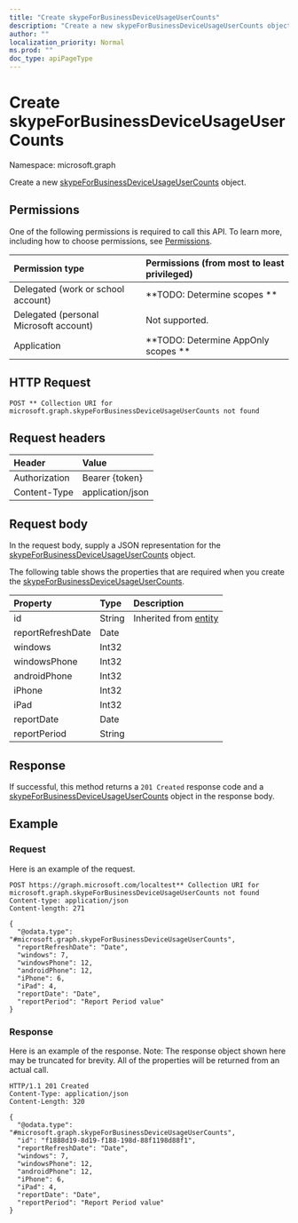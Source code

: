 ```yaml
---
title: "Create skypeForBusinessDeviceUsageUserCounts"
description: "Create a new skypeForBusinessDeviceUsageUserCounts object."
author: ""
localization_priority: Normal
ms.prod: ""
doc_type: apiPageType
---
```


# Create skypeForBusinessDeviceUsageUserCounts

Namespace: microsoft.graph

Create a new [skypeForBusinessDeviceUsageUserCounts](../resources/skypeforbusinessdeviceusageusercounts.md) object.

## Permissions
One of the following permissions is required to call this API. To learn more, including how to choose permissions, see [Permissions](/concepts/permissions-reference.md).

|Permission type|Permissions (from most to least privileged)|
|:---|:---|
|Delegated (work or school account)|**TODO: Determine scopes **|
|Delegated (personal Microsoft account)|Not supported.|
|Application|**TODO: Determine AppOnly scopes **|

## HTTP Request
<!-- {
  "blockType": "ignored"
}
-->
``` http
POST ** Collection URI for microsoft.graph.skypeForBusinessDeviceUsageUserCounts not found
```

## Request headers
|Header|Value|
|:---|:---|
|Authorization|Bearer {token}|
|Content-Type|application/json|

## Request body
In the request body, supply a JSON representation for the [skypeForBusinessDeviceUsageUserCounts](../resources/skypeforbusinessdeviceusageusercounts.md) object.

The following table shows the properties that are required when you create the [skypeForBusinessDeviceUsageUserCounts](../resources/skypeforbusinessdeviceusageusercounts.md).

|Property|Type|Description|
|:---|:---|:---|
|id|String| Inherited from [entity](../resources/entity.md)|
|reportRefreshDate|Date||
|windows|Int32||
|windowsPhone|Int32||
|androidPhone|Int32||
|iPhone|Int32||
|iPad|Int32||
|reportDate|Date||
|reportPeriod|String||



## Response
If successful, this method returns a `201 Created` response code and a [skypeForBusinessDeviceUsageUserCounts](../resources/skypeforbusinessdeviceusageusercounts.md) object in the response body.

## Example

### Request
Here is an example of the request.
<!-- {
  "blockType": "request",
  "name": "create_skypeforbusinessdeviceusageusercounts_from_"
}
-->
``` http
POST https://graph.microsoft.com/localtest** Collection URI for microsoft.graph.skypeForBusinessDeviceUsageUserCounts not found
Content-type: application/json
Content-length: 271

{
  "@odata.type": "#microsoft.graph.skypeForBusinessDeviceUsageUserCounts",
  "reportRefreshDate": "Date",
  "windows": 7,
  "windowsPhone": 12,
  "androidPhone": 12,
  "iPhone": 6,
  "iPad": 4,
  "reportDate": "Date",
  "reportPeriod": "Report Period value"
}
```

### Response
Here is an example of the response. Note: The response object shown here may be truncated for brevity. All of the properties will be returned from an actual call.
<!-- {
  "blockType": "response",
  "truncated": true,
  "@odata.type": "microsoft.graph.skypeforbusinessdeviceusageusercounts"
}
-->
``` http
HTTP/1.1 201 Created
Content-Type: application/json
Content-Length: 320

{
  "@odata.type": "#microsoft.graph.skypeForBusinessDeviceUsageUserCounts",
  "id": "f1888d19-8d19-f188-198d-88f1198d88f1",
  "reportRefreshDate": "Date",
  "windows": 7,
  "windowsPhone": 12,
  "androidPhone": 12,
  "iPhone": 6,
  "iPad": 4,
  "reportDate": "Date",
  "reportPeriod": "Report Period value"
}
```

